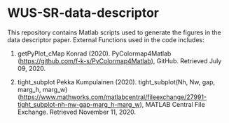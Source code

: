 # WUS-SR-data-descriptor
This repository contains Matlab scripts used to generate the figures in the data descriptor paper.
External Functions used in the code includes:

1. getPyPlot_cMap
Konrad (2020). PyColormap4Matlab (https://github.com/f-k-s/PyColormap4Matlab), GitHub. Retrieved July 09, 2020.

2. tight_subplot
Pekka Kumpulainen (2020). tight_subplot(Nh, Nw, gap, marg_h, marg_w) 
(https://www.mathworks.com/matlabcentral/fileexchange/27991-tight_subplot-nh-nw-gap-marg_h-marg_w), 
MATLAB Central File Exchange. Retrieved November 11, 2020.

